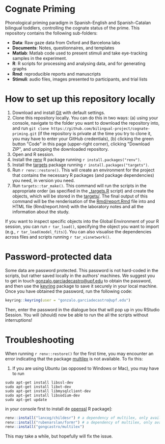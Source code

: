# Cognate Priming

Phonological priming paradigm in Spanish-English and Spanish-Catalan bilingual toddlers, controlling the cognate status of the prime. This repository contains the following sub-folders:

* **Data**: Raw gaze data from Oxford and Barcelona labs
* **Documents**: Notes, questionnaires, and templates
* **Matlab**: Matlab code used to present stimuli and take eye-tracking samples in the experiment.
* **R**: R scripts for processing and analysing data, and for generating graphs
* **Rmd**: reproducible reports and manuscripts
* **Stimuli**: audio files, images presented to participants, and trial lists


# How to set up this repository locally

1) Download and install [Git](https://git-scm.com/downloads) with default settings.
2) Clone this repository locally. You can do this in two ways: (a) using your console, navigate to the folder you want to download the repository into, and run `git clone https://github.com/bilingual-project/cognate-priming.git` (if the repository is private at the time you try to clone it, you may have to enter your GitHub credentials), (b) clicking the green button "Code" in this page (upper-right corner), clicking "Download ZIP", and unzipping the downloaded repository.
3) Open and R session.
4) Install the [renv](https://rstudio.github.io/renv/articles/renv.html) R package running `r install.packages("renv")`.
4) Install the [targets](https://books.ropensci.org/targets/) package running  `r install.packages("targets")`.
5) Run `r renv::restore()`. This will create an environment for the project that contains the necessary R packages (and package dependencies) you need, in version you need. 
6) Run `targets::tar_make()`. This command will run the scripts in the appropriate order (as specified in the [_targets.R](https://github.com/bilingual-project/cognate-priming/blob/master/_targets.R) script) and create the objects, which will be stored in the [targets/](https://github.com/bilingual-project/cognate-priming/tree/master/_targets). The final output of this command will be the renderisation of the [Rmd/report.Rmd](https://github.com/bilingual-project/cognate-priming/blob/master/Rmd/report.Rmd) file into and HTML file (Rmd/report.html) with the laboratory notes and all the information about the study.

If you want to inspect specific objects into the Global Environment of your R session, you can run `r tar_load()`, specifying the object you want to import (e.g., `r tar_load(model_fits)`). You can also visualise the dependencies across files and scripts running `r tar_visnetwork()`.


# Password-protected data

Some data are password protected. This password is not hard-coded in the scripts, but rather saved locally in the authors' machines. We suggest you to get in touch [gonzalo.garciadecastro@upf.edu](mailto:gonzalo.garciadecastro@upf.edu) to obtain the password, and then use the [keyring](https://github.com/r-lib/keyring) package to save it securely in your local machine. Once you have obtained the password, run the following code:

```r
keyring::keyring(user = "gonzalo.garciadecastro@upf.edu")
```

Then, enter the password in the dialogue box that will pop up in you RStudio Session. You will (should) now be able to run the all the scripts without interruptions!

# Troubleshooting

When running `r renv::restore()` for the first time, you may encounter an error indicating that the package [multilex](https://github.com/gongcastro/multilex) is not available. To fix this:

1) If you are using Ubuntu (as opposed to Windows or Mac), you may have to run

```console
sudo apt-get install libssl-dev
sudo apt-get install libxt-dev
sudo apt-get install libmysqlclient-dev
sudo apt-get install libsodium-dev
sudo apt-get update
```

in your console first to install de [openssl](https://github.com/jeroen/openssl) R package]:

```r
renv::install("lancog/childesr") # a dependency of multilex, only available in GitHub
renv::install("rubenarslan/formr") # a dependency of multilex, only available in GitHub
renv::install("gongcastro/multilex")
```

This may take a while, but hopefully will fix the issue.
